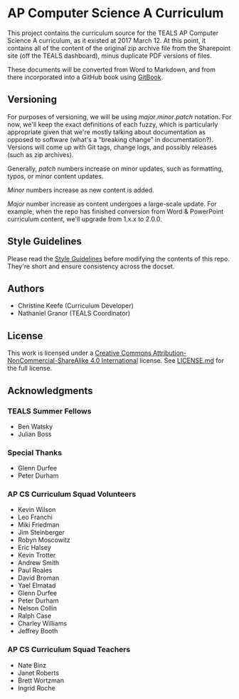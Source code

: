 AP Computer Science A Curriculum
====================================================================================================

This project contains the curriculum source for the TEALS AP Computer Science A curriculum, as it
existed at 2017 March 12. At this point, it contains all of the content of the original zip archive
file from the Sharepoint site (off the TEALS dashboard), minus duplicate PDF versions of files.

These documents will be converted from Word to Markdown, and from there incorporated into a GitHub
book using [GitBook].


Versioning
----------
For purposes of versioning, we will be using _major_._minor_._patch_ notation. For now, we'll keep
the exact definitions of each fuzzy, which is particularly appropriate given that we're mostly
talking about documentation as opposed to software (what's a “breaking change” in documentation?).
Versions will come up with Git tags, change logs, and possibly releases (such as zip archives).

Generally, _patch_ numbers increase on minor updates, such as formatting, typos, or minor content
updates.

_Minor_ numbers increase as new content is added.

_Major_ number increase as content undergoes a large-scale update. For example, when the repo has
finished conversion from Word & PowerPoint curriculum content, we'll upgrade from 1.x.x to 2.0.0.


Style Guidelines
----------------
Please read the [Style Guidelines](STYLE.md) before modifying the contents of this repo. They're
short and ensure consistency across the docset.


Authors
-------
- Christine Keefe (Curriculum Developer)
- Nathaniel Granor (TEALS Coordinator)


License
-------
This work is licensed under a
[Creative Commons Attribution-NonCommercial-ShareAlike 4.0 International] license. See [LICENSE.md]
for the full license.


Acknowledgments
---------------
### TEALS Summer Fellows
- Ben Watsky
- Julian Boss

### Special Thanks
- Glenn Durfee
- Peter Durham

### AP CS Curriculum Squad Volunteers
- Kevin Wilson
- Leo Franchi
- Miki Friedman
- Jim Steinberger
- Robyn Moscowitz
- Eric Halsey
- Kevin Trotter
- Andrew Smith
- Paul Roales
- David Broman
- Yael Elmatad
- Glenn Durfee
- Peter Durham
- Nelson Collin
- Ralph Case
- Charley Williams
- Jeffrey Booth

### AP CS Curriculum Squad Teachers
- Nate Binz
- Janet Roberts
- Brett Wortzman
- Ingrid Roche



[Creative Commons Attribution-NonCommercial-ShareAlike 4.0 International]: https://creativecommons.org/licenses/by-nc-sa/4.0/
[GitBook]:    https://www.gitbook.com
[LICENSE.md]: LICENSE.md
